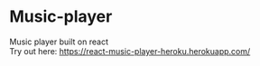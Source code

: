 # Music-player
Music player built on react <br>
Try out here: https://react-music-player-heroku.herokuapp.com/
